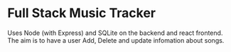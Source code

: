 # Full Stack Music Tracker
Uses Node (with Express) and SQLite on the backend and react frontend. The aim is to have a user Add, Delete and update infomation about songs. 
